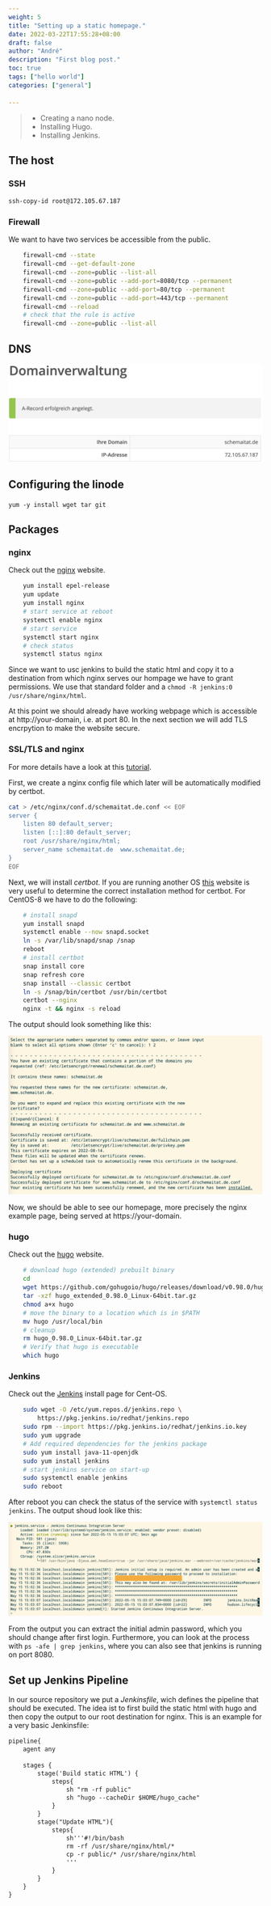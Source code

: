 ```yaml
---
weight: 5
title: "Setting up a static homepage."
date: 2022-03-22T17:55:28+08:00
draft: false
author: "André"
description: "First blog post."
toc: true
tags: ["hello world"]
categories: ["general"]

---
```

>- Creating a nano node.
>- Installing Hugo.
>- Installing Jenkins.

## The host
### SSH

```bash
ssh-copy-id root@172.105.67.187 
```

### Firewall

We want to have two services be accessible from the public. 

```bash
    firewall-cmd --state
    firewall-cmd --get-default-zone
    firewall-cmd --zone=public --list-all
    firewall-cmd --zone=public --add-port=8080/tcp --permanent
    firewall-cmd --zone=public --add-port=80/tcp --permanent
    firewall-cmd --zone=public --add-port=443/tcp --permanent
    firewall-cmd --reload
    # check that the rule is active
    firewall-cmd --zone=public --list-all
```

## DNS

![homepage-dsn](homepage-dsn.png)


## Configuring the linode

`yum -y install wget tar git`

## Packages

### nginx

Check out the [nginx](https://docs.nginx.com/nginx/admin-guide/installing-nginx/installing-nginx-open-source/) website.

```bash
    yum install epel-release
    yum update
    yum install nginx
    # start service at reboot
    systemctl enable nginx
    # start service
    systemctl start nginx
    # check status
    systemctl status nginx
```

Since we want to usc jenkins to build the static html and copy it to a destination from which nginx serves our hompage we have to grant permissions. We use that standard folder and a `chmod -R jenkins:0 /usr/share/nginx/html`.

At this point we should already have working webpage which is accessible at http://your-domain, i.e. at port 80. In the next section we will add TLS encrpytion to make the website secure.

### SSL/TLS and nginx 

For more details have a look at this [tutorial](https://www.nginx.com/blog/using-free-ssltls-certificates-from-lets-encrypt-with-nginx/). 

First, we create a nginx config file which later will be automatically modified by certbot.

```bash
cat > /etc/nginx/conf.d/schemaitat.de.conf << EOF
server {
    listen 80 default_server;
    listen [::]:80 default_server;
    root /usr/share/nginx/html;
    server_name schemaitat.de  www.schemaitat.de;
}
EOF
```

Next, we will install *certbot*. If you are running another OS [this](https://certbot.eff.org/instructions?ws=nginx&os=centosrhel8) website is very useful to determine the correct installation method for certbot. For CentOS-8 we have to do the following:

```bash
    # install snapd
    yum install snapd
    systemctl enable --now snapd.socket
    ln -s /var/lib/snapd/snap /snap
    reboot
    # install certbot
    snap install core
    snap refresh core
    snap install --classic certbot
    ln -s /snap/bin/certbot /usr/bin/certbot
    certbot --nginx
    nginx -t && nginx -s reload
```

The output should look something like this:

![nginx-confg](nginx-conf.png)

Now, we should be able to see our homepage, more precisely the nginx example page, being served at https://your-domain.

### hugo

Check out the [hugo](https://gohugo.io/) website.

```bash
    # download hugo (extended) prebuilt binary
    cd
    wget https://github.com/gohugoio/hugo/releases/download/v0.98.0/hugo_extended_0.98.0_Linux-64bit.tar.gz 
    tar -xzf hugo_extended_0.98.0_Linux-64bit.tar.gz
    chmod a+x hugo
    # move the binary to a location which is in $PATH
    mv hugo /usr/local/bin
    # cleanup
    rm hugo_0.98.0_Linux-64bit.tar.gz
    # Verify that hugo is executable
    which hugo
```

### Jenkins

Check out the [Jenkins](https://www.jenkins.io/doc/book/installing/linux/#red-hat-centos) install page for Cent-OS.

```bash
    sudo wget -O /etc/yum.repos.d/jenkins.repo \
        https://pkg.jenkins.io/redhat/jenkins.repo
    sudo rpm --import https://pkg.jenkins.io/redhat/jenkins.io.key
    sudo yum upgrade
    # Add required dependencies for the jenkins package
    sudo yum install java-11-openjdk
    sudo yum install jenkins
    # start jenkins service on start-up
    sudo systemctl enable jenkins
    sudo reboot
```

After reboot you can check the status of the service with `systemctl status jenkins`. The output shoud look like this: 

![jenkins-status](jenkins-status.png)

From the output you can extract the initial admin password, which you should change after first login. Furthermore, you can look at the process with `ps -afe | grep jenkins`, where you can also see that jenkins is running on port 8080.

## Set up Jenkins Pipeline

In our source repository we put a *Jenkinsfile*, wich defines the pipeline that should be executed. The idea ist to first build the static html with hugo and then copy the output to our root destination for nginx. This is an example for a very basic Jenkinsfile:
```jenkinsfile
pipeline{
    agent any

    stages {
        stage('Build static HTML') {
			steps{
                sh "rm -rf public"
                sh "hugo --cacheDir $HOME/hugo_cache"
			}
		}   
        stage("Update HTML"){
            steps{
                sh'''#!/bin/bash
                rm -rf /usr/share/nginx/html/*
                cp -r public/* /usr/share/nginx/html
                '''
            }
        }
    }        
}
```
